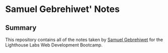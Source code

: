 # Samuel Gebrehiwet' Notes
 ## Summary 
 This repository contains all of the notes taken by [Samuel Gebrehiwet](https://github.com/samuel-gebrehiwet) for the Lighthouse Labs Web Development Bootcamp.